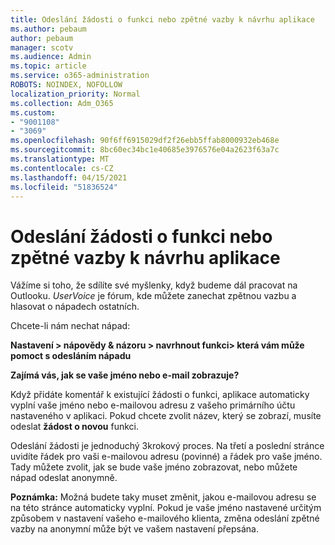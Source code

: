 ```yaml
---
title: Odeslání žádosti o funkci nebo zpětné vazby k návrhu aplikace
ms.author: pebaum
author: pebaum
manager: scotv
ms.audience: Admin
ms.topic: article
ms.service: o365-administration
ROBOTS: NOINDEX, NOFOLLOW
localization_priority: Normal
ms.collection: Adm_O365
ms.custom:
- "9001108"
- "3069"
ms.openlocfilehash: 90f6ff6915029df2f26ebb5ffab8000932eb468e
ms.sourcegitcommit: 8bc60ec34bc1e40685e3976576e04a2623f63a7c
ms.translationtype: MT
ms.contentlocale: cs-CZ
ms.lasthandoff: 04/15/2021
ms.locfileid: "51836524"
---
```

# <a name="leave-a-feature-request-or-feedback-on-app-design"></a>Odeslání žádosti o funkci nebo zpětné vazby k návrhu aplikace

Vážíme si toho, že sdílíte své myšlenky, když budeme dál pracovat na Outlooku. *UserVoice* je fórum, kde můžete zanechat zpětnou vazbu a hlasovat o nápadech ostatních.  

Chcete-li nám nechat nápad: 

**Nastavení > nápovědy & názoru > navrhnout funkci> která vám může pomoct s odesláním nápadu** 

**Zajímá vás, jak se vaše jméno nebo e-mail zobrazuje?**

Když přidáte komentář k existující žádosti o funkci, aplikace automaticky vyplní vaše jméno nebo e-mailovou adresu z vašeho primárního účtu nastaveného v aplikaci. Pokud chcete zvolit název, který se zobrazí, musíte odeslat **žádost o novou** funkci. 

Odeslání žádosti je jednoduchý 3krokový proces. Na třetí a poslední stránce uvidíte řádek pro vaši e-mailovou adresu (povinné) a řádek pro vaše jméno. Tady můžete zvolit, jak se bude vaše jméno zobrazovat, nebo můžete nápad odeslat anonymně. 

**Poznámka:** Možná budete taky muset změnit, jakou e-mailovou adresu se na této stránce automaticky vyplní. Pokud je vaše jméno nastavené určitým způsobem v nastavení vašeho e-mailového klienta, změna odeslání zpětné vazby na anonymní může být ve vašem nastavení přepsána. 
